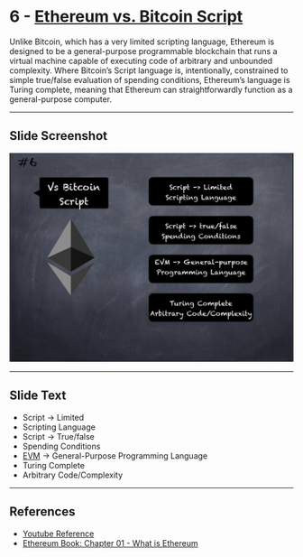 # 6 - [Ethereum vs. Bitcoin Script](Ethereum%20vs.%20Bitcoin%20Script.md)

Unlike Bitcoin, which has a very limited scripting language, Ethereum is designed to be a general-purpose programmable blockchain that runs a virtual machine capable of executing code of arbitrary and unbounded complexity. Where Bitcoin’s Script language is, intentionally, constrained to simple true/false evaluation of spending conditions, Ethereum’s language is Turing complete, meaning that Ethereum can straightforwardly function as a general-purpose computer.

___
## Slide Screenshot
![006.jpg](../../images/1.%20Ethereum%20101/006.jpg)
___
## Slide Text
- Script -> Limited 
- Scripting Language
- Script -> True/false
- Spending Conditions
- [EVM](EVM.md) -> General-Purpose Programming Language
- Turing Complete
- Arbitrary Code/Complexity
___
## References
- [Youtube Reference](https://youtu.be/44qhIBMGMoM?t=1323)
- [Ethereum Book: Chapter 01 - What is Ethereum](https://github.com/ethereumbook/ethereumbook/blob/develop/01what-is.asciidoc)